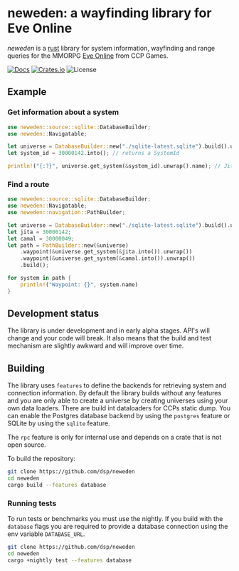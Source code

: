 # neweden: a wayfinding library for Eve Online

*neweden* is a [rust](https://rust-lang.org) library for system information,
wayfinding and range queries for the MMORPG [Eve Online](https://eveonline.com)
from CCP Games.

[![Docs](https://docs.rs/neweden/badge.svg)](https://docs.rs/neweden/)
[![Crates.io](https://img.shields.io/crates/v/neweden.svg)](https://crates.io/crates/neweden)
![License](https://img.shields.io/crates/l/neweden.svg)


## Example

### Get information about a system
```rust
use neweden::source::sqlite::DatabaseBuilder;
use neweden::Navigatable;

let universe = DatabaseBuilder::new("./sqlite-latest.sqlite").build().unwrap();
let system_id = 30000142.into(); // returns a SystemId

println!("{:?}", universe.get_system(&system_id).unwrap().name); // Jita
```

### Find a route
```rust
use neweden::source::sqlite::DatabaseBuilder;
use neweden::Navigatable;
use neweden::navigation::PathBuilder;

let universe = DatabaseBuilder::new("./sqlite-latest.sqlite").build().unwrap();
let jita = 30000142;
let camal = 30000049;
let path = PathBuilder::new(&universe)
    .waypoint(&universe.get_system(&jita.into()).unwrap())
    .waypoint(&universe.get_system(&camal.into()).unwrap())
    .build();

for system in path {
    println!("Waypoint: {}", system.name)
}

```

## Development status
The library is under development and in early alpha stages. API's will change
and your code will break. It also means that the build and test mechanism
are slightly awkward and will improve over time.

## Building
The library uses `features` to define the backends for retrieving system
and connection information. By default the library builds without any features
and you are only able to create a universe by creating universes using your own data loaders.
There are build int dataloaders for CCPs static dump. You can enable the Postgres database backend
by using the `postgres` feature or SQLite by using the `sqlite` feature.

The `rpc` feature is only for internal use and depends on a crate that is not open source.

To build the repository:
```sh
git clone https://github.com/dsp/neweden
cd neweden
cargo build --features database
```

### Running tests
To run tests or benchmarks you must use the nightly. If you build with the
`database` flags you are required to provide a database connection using
the env variable `DATABASE_URL`.

```sh
git clone https://github.com/dsp/neweden
cd neweden
cargo +nightly test --features database
```
